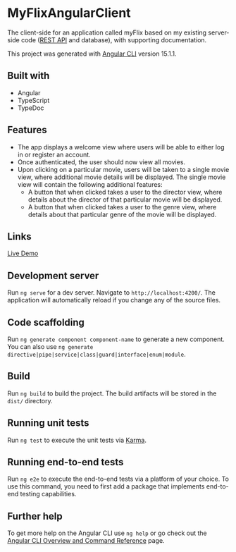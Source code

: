 # MyFlixAngularClient

The client-side for an application called myFlix based on my existing server-side code ([REST API](https://github.com/Thom187/movie_api) and database), with supporting
documentation.

This project was generated with [Angular CLI](https://github.com/angular/angular-cli) version 15.1.1.

## Built with

- Angular
- TypeScript
- TypeDoc

## Features

- The app displays a welcome view where users will be able to either log in or register an account.
- Once authenticated, the user should now view all movies.
- Upon clicking on a particular movie, users will be taken to a single movie view, where additional movie details will be displayed. The single movie view will contain the following additional features:
  - A button that when clicked takes a user to the director view, where details about the director of that particular movie will be displayed.
  - A button that when clicked takes a user to the genre view, where details about that
    particular genre of the movie will be displayed.

## Links

[Live Demo](https://thom187.github.io/myFlix-Angular-client/)

## Development server

Run `ng serve` for a dev server. Navigate to `http://localhost:4200/`. The application will automatically reload if you change any of the source files.

## Code scaffolding

Run `ng generate component component-name` to generate a new component. You can also use `ng generate directive|pipe|service|class|guard|interface|enum|module`.

## Build

Run `ng build` to build the project. The build artifacts will be stored in the `dist/` directory.

## Running unit tests

Run `ng test` to execute the unit tests via [Karma](https://karma-runner.github.io).

## Running end-to-end tests

Run `ng e2e` to execute the end-to-end tests via a platform of your choice. To use this command, you need to first add a package that implements end-to-end testing capabilities.

## Further help

To get more help on the Angular CLI use `ng help` or go check out the [Angular CLI Overview and Command Reference](https://angular.io/cli) page.
